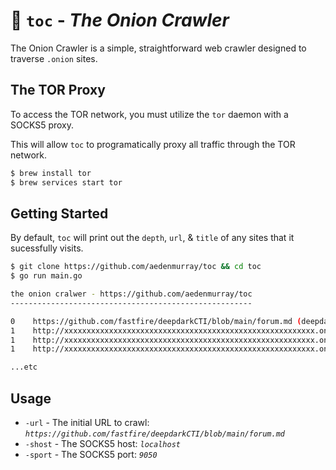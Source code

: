 # :onion: `toc` - _The Onion Crawler_

The Onion Crawler is a simple, straightforward web crawler designed to traverse `.onion` sites.

## The TOR Proxy

To access the TOR network, you must utilize the `tor` daemon with a SOCKS5 proxy.

This will allow `toc` to programatically proxy all traffic through the TOR network.

```sh
$ brew install tor
$ brew services start tor
```

## Getting Started

By default, `toc` will print out the `depth`, `url`, & `title` of any sites that it sucessfully visits.

```sh
$ git clone https://github.com/aedenmurray/toc && cd toc
$ go run main.go 

the onion cralwer - https://github.com/aedenmurray/toc
------------------------------------------------------

0    https://github.com/fastfire/deepdarkCTI/blob/main/forum.md (deepdarkCTI/forum.md at main · fastfire/deepdarkCTI · GitHub)
1    http://xxxxxxxxxxxxxxxxxxxxxxxxxxxxxxxxxxxxxxxxxxxxxxxxxxxxxxxx.onion (Threat Actors | Onion Forums)
1    http://xxxxxxxxxxxxxxxxxxxxxxxxxxxxxxxxxxxxxxxxxxxxxxxxxxxxxxxx.onion/login (Forum)
1    http://xxxxxxxxxxxxxxxxxxxxxxxxxxxxxxxxxxxxxxxxxxxxxxxxxxxxxxxx.onion (CryptBB)

...etc
```

## Usage

- `-url` - The initial URL to crawl: _`https://github.com/fastfire/deepdarkCTI/blob/main/forum.md`_
- `-shost` - The SOCKS5 host: _`localhost`_
- `-sport` - The SOCKS5 port: _`9050`_
